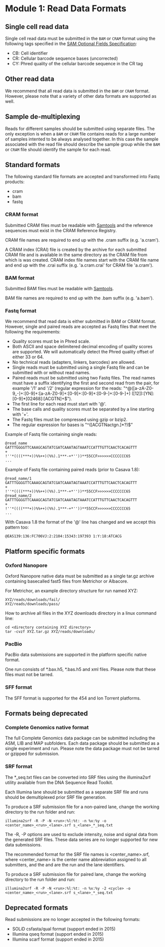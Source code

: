 # Module 1: Read Data Formats

## Single cell read data

Single cell read data must be submitted in the `BAM` or `CRAM` format using
the following tags specified in the [SAM Optional Fields Specification](https://samtools.github.io/hts-specs/SAMtags.pdf): 
- CB: Cell identifier
- CR: Cellular barcode sequence bases (uncorrected)
- CY: Phred quality of the cellular barcode sequence in the CR tag 

## Other read data

We recommend that all read data is submitted in the `BAM` or `CRAM` format. 
However, please note that a variety of other data formats are supported as well.

## Sample de-multiplexing

Reads for different samples should be submitted using separate files. The
only exception is when a `BAM` or `CRAM` file contains reads for a large 
number of samples intented to be always analysed together. In this case
the sample associated with the read file should describe the sample
group while the `BAM` or `CRAM` file should identify the sample 
for each read.

## Standard formats

The following standard file formats are accepted and transformed into Fastq products:
- cram
- bam
- fastq

### CRAM format

Submitted CRAM files must be readable with [Samtools](http://www.htslib.org/)
and the reference sequences must exist in the CRAM Reference Registry.

CRAM file names are required to end up with the .cram suffix (e.g. 'a.cram').

A CRAM index (CRAI) file is created by the archive for each submitted CRAM file and is available in
the same directory as the CRAM file from which is was created. CRAM index file names 
start with the CRAM file name and end up with the .crai suffix (e.g. 'a.cram.crai' for CRAM file 'a.cram').

### BAM format

Submitted BAM files must be readable with [Samtools](http://www.htslib.org/).

BAM file names are required to end up with the .bam suffix (e.g. 'a.bam').

### Fastq format

We recommend that read data is either submitted in BAM or CRAM format. 
However, single and paired reads are accepted as Fastq files that meet the following the requirements:

- Quality scores must be in Phred scale. 
- Both ASCII and space delimitered decimal encoding of quality scores are supported. We will automatically detect the Phred quality offset of either 33 or 64.
- No technical reads (adapters, linkers, barcodes) are allowed.
- Single reads must be submitted using a single Fastq file and can be submitted with or without read names.
- Paired reads must be submitted using two Fastq files. The read names must have a suffix identifying the first and second read from the pair, for example '/1' and '/2' (regular expression for the reads: "^@([a-zA-Z0-9_-]+:[0-9]+:[a-zA-Z0-9]+:[0-9]+:[0-9]+:[0-9-]+:[0-9-]+) ([12]):[YN]:[0-9]*[02468]:[ACGTN]+$").
- The first line for each read must start with '@'.
- The base calls and quality scores must be separated by a line starting with '+'.
- The Fastq files must be compressed using gzip or bzip2.
- The regular expression for bases is "^([ACGTNactgn.]*?)$”

Example of Fastq file containing single reads:

```
@read_name
GATTTGGGGTTCAAAGCAGTATCGATCAAATAGTAAATCCATTTGTTCAACTCACAGTTT
+
!''*((((***+))%%++)(%%).1***-+*''))**55CCF>>>>>>CCCCCCC65
...
```

Example of Fastq file containing paired reads (prior to Casava 1.8):

```
@read_name/1
GATTTGGGGTTCAAAGCAGTATCGATCAAATAGTAAATCCATTTGTTCAACTCACAGTTT
+
!''*((((***+))%%++)(%%).1***-+*''))**55CCF>>>>>>CCCCCCC65
@read_name/2
GATTTGGGGTTCAAAGCAGTATCGATCAAATAGTAAATCCATTTGTTCAACTCACAGTTT
+
!''*((((***+))%%++)(%%).1***-+*''))**55CCF>>>>>>CCCCCCC65
...
```

With Casava 1.8 the format of the '@' line has changed and we accept this pattern too:

```
@EAS139:136:FC706VJ:2:2104:15343:197393 1:Y:18:ATCACG
```

## Platform specific formats

### Oxford Nanopore

Oxford Nanopore native data must be submitted as a single tar.gz 
archive containing basecalled fast5 files from Metrichor or Albacore.

For Metrichor, an example directory structure for run named XYZ: 

```
XYZ/reads/downloads/fail/
XYZ/reads/downloads/pass/
```

How to archive all files in the XYZ downloads directory in a linux command line:

```
cd <directory containing XYZ directory>
tar -cvzf XYZ.tar.gz XYZ/reads/downloads/
```

### PacBio

PacBio data submissions are supported in the platform specific native format. 

One run consists of *.bax.h5, *.bas.h5 and xml files. Please note that these files must not be tarred.

### SFF format

The SFF format is supported for the 454 and Ion Torrent platforms.

## Formats being deprecated

### Complete Genomics native format

The full Complete Genomics data package can be submitted including the ASM, LIB and MAP 
subfolders. Each data package should be submitted as a single experiment and run. Please 
note the data package must not be tarred or gzipped for submission.

### SRF format

The *_seq.txt files can be converted into SRF files using the illumina2srf utility available 
from the DNA Sequence Read Toolkit.

Each Illumina lane should be submitted as a separate SRF file and runs should be demultiplexed 
prior SRF file generation.

To produce a SRF submission file for a non-paired lane, change the working directory to the run
folder and run:

```
illumina2srf -R -P -N <run>:%l:%t: -n %x:%y -o <center_name>_<run>_<lane>.srf s_<lane>_*_seq.txt
 ```

The -R, -P options are used to exclude intensity, noise and signal data from the generated SRF files.
These data series are no longer supported for new data submissions.

The recommended format for the SRF file names is <center_name>_<run>_<lane>.srf, where <center_name> 
is the center name abbreviation assigned to all submitters, and the <run> and <lane> are the run and
the lane identifiers.

To produce a SRF submission file for paired lane, change the working directory to the run folder and run:

```
illumina2srf -R -P -N <run>:%l:%t: -n %x:%y -2 <cycle> -o <center_name>_<run>_<lane>.srf s_<lane>_*_seq.txt
```

## Deprecated formats

Read submissions are no longer accepted in the following formats: 

- SOLiD csfasta/qual format (support ended in 2015)
- Illumina qseq format (support ended in 2015)
- Illumina scarf format (support ended in 2015)
